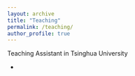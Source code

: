 ```yaml
---
layout: archive
title: "Teaching"
permalink: /teaching/
author_profile: true
---
```




Teaching Assistant in Tsinghua University

-  